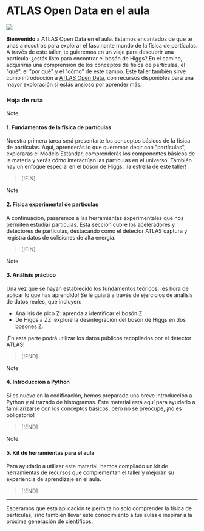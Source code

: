 # ATLAS Open Data en el aula

![](https://atlas.cern/sites/default/files/2024-07/ATLAS-open-data.jpg)

**Bienvenido** a ATLAS Open Data en el aula. Estamos encantados de que te unas a nosotros para explorar el fascinante mundo de la física de partículas. A través de este taller, te guiaremos en un viaje para descubrir una partícula: ¿estás listo para encontrar el bosón de Higgs? En el camino, adquirirás una comprensión de los conceptos de física de partículas, el "qué", el "por qué" y el "cómo" de este campo. Este taller también sirve como introducción a [ATLAS Open Data](http://opendata.atlas.cern/), con recursos disponibles para una mayor exploración si estás ansioso por aprender más.

### Hoja de ruta
> [!NOTE]
#### 1. **Fundamentos de la física de partículas**
Nuestra primera tarea será presentarte los conceptos básicos de la física de partículas. Aquí, aprenderás lo que queremos decir con "partículas", explorarás el Modelo Estándar, comprenderás los componentes básicos de la materia y verás cómo interactúan las partículas en el universo. También hay un enfoque especial en el bosón de Higgs, ¡la estrella de este taller!
> [!FIN]

> [!NOTE]
#### 2. **Física experimental de partículas**
A continuación, pasaremos a las herramientas experimentales que nos permiten estudiar partículas. Esta sección cubre los aceleradores y detectores de partículas, destacando cómo el detector ATLAS captura y registra datos de colisiones de alta energía.
> [!FIN]

> [!NOTE]
#### 3. **Análisis práctico**
Una vez que se hayan establecido los fundamentos teóricos, ¡es hora de aplicar lo que has aprendido! Se le guiará a través de ejercicios de análisis de datos reales, que incluyen:

- Análisis de pico Z: aprenda a identificar el bosón Z.
- De Higgs a ZZ: explore la desintegración del bosón de Higgs en dos bosones Z.

¡En esta parte podrá utilizar los datos públicos recopilados por el detector ATLAS!
> [!END]

> [!NOTE]
#### 4. **Introducción a Python**
Si es nuevo en la codificación, hemos preparado una breve introducción a Python y al trazado de histogramas. Este material está aquí para ayudarlo a familiarizarse con los conceptos básicos, pero no se preocupe, ¡no es obligatorio!
> [!END]

> [!NOTE]
#### 5. **Kit de herramientas para el aula**
Para ayudarlo a utilizar este material, hemos compilado un kit de herramientas de recursos que complementan el taller y mejoran su experiencia de aprendizaje en el aula.
> [!END]

---
Esperamos que esta aplicación te permita no solo comprender la física de partículas, sino también llevar este conocimiento a tus aulas e inspirar a la próxima generación de científicos.